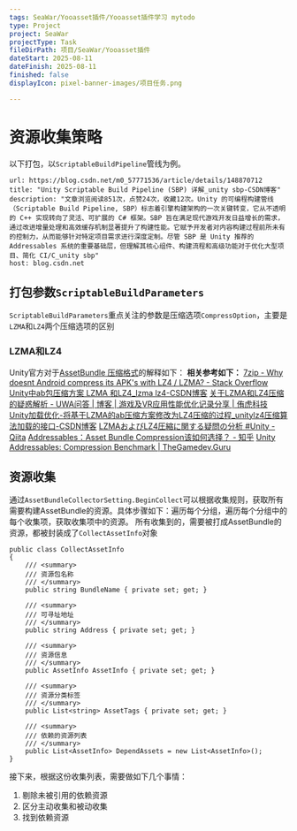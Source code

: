 ```yaml
---
tags: SeaWar/Yooasset插件/Yooasset插件学习 mytodo
type: Project
project: SeaWar
projectType: Task
fileDirPath: 项目/SeaWar/Yooasset插件
dateStart: 2025-08-11
dateFinish: 2025-08-11
finished: false
displayIcon: pixel-banner-images/项目任务.png

---
```

# 资源收集策略
以下打包，以`ScriptableBuildPipeline`管线为例。
```cardlink
url: https://blog.csdn.net/m0_57771536/article/details/148870712
title: "Unity Scriptable Build Pipeline (SBP) 详解_unity sbp-CSDN博客"
description: "文章浏览阅读851次，点赞24次，收藏12次。Unity 的可编程构建管线（Scriptable Build Pipeline, SBP）标志着引擎构建架构的一次关键转变，它从不透明的 C++ 实现转向了灵活、可扩展的 C# 框架。SBP 旨在满足现代游戏开发日益增长的需求，通过改进增量处理和高效缓存机制显著提升了构建性能。它赋予开发者对内容构建过程前所未有的控制力，从而能够针对特定项目需求进行深度定制。尽管 SBP 是 Unity 推荐的 Addressables 系统的重要基础层，但理解其核心组件、构建流程和高级功能对于优化大型项目、简化 CI/C_unity sbp"
host: blog.csdn.net
```
## 打包参数`ScriptableBuildParameters`
`ScriptableBuildParameters`重点关注的参数是压缩选项`CompressOption`，主要是`LZMA`和`LZ4`两个压缩选项的区别
### **LZMA和LZ4**
Unity官方对于[AssetBundle 压缩格式](https://docs.unity3d.com/Manual/assetbundles-compression-format.html)的解释如下：
**相关参考如下：**
[7zip - Why doesnt Android compress its APK's with LZ4 / LZMA? - Stack Overflow](https://stackoverflow.com/questions/46357763/why-doesnt-android-compress-its-apks-with-lz4-lzma)
[Unity中ab包压缩方案 LZMA 和LZ4_lzma lz4-CSDN博客](https://blog.csdn.net/qq_38721111/article/details/129184791)
[关于LZMA和LZ4压缩的疑惑解析 - UWA问答 | 博客 | 游戏及VR应用性能优化记录分享 | 侑虎科技](https://blog.uwa4d.com/archives/TechSharing_112.html)
[Unity加载优化-将基于LZMA的ab压缩方案修改为LZ4压缩的过程_unitylz4压缩算法加载的接口-CSDN博客](https://blog.csdn.net/weixin_36719607/article/details/121257948)
[LZMAおよびLZ4圧縮に関する疑問の分析 #Unity - Qiita](https://qiita.com/UWATechnology/items/7039e4623998d2dc4fa3)
[Addressables：Asset Bundle Compression该如何选择？ - 知乎](https://zhuanlan.zhihu.com/p/673316663)
[Unity Addressables: Compression Benchmark | TheGamedev.Guru](https://thegamedev.guru/unity-addressables/compression-benchmark/)
## 资源收集
通过`AssetBundleCollectorSetting.BeginCollect`可以根据收集规则，获取所有需要构建AssetBundle的资源。具体步骤如下：遍历每个分组，遍历每个分组中的每个收集项，获取收集项中的资源。
所有收集到的，需要被打成AssetBundle的资源，都被封装成了`CollectAssetInfo`对象
```CSharp
public class CollectAssetInfo  
{  
    /// <summary>  
    /// 资源包名称  
    /// </summary>  
    public string BundleName { private set; get; }  
  
    /// <summary>  
    /// 可寻址地址  
    /// </summary>  
    public string Address { private set; get; }  
  
    /// <summary>  
    /// 资源信息  
    /// </summary>  
    public AssetInfo AssetInfo { private set; get; }  
  
    /// <summary>  
    /// 资源分类标签  
    /// </summary>  
    public List<string> AssetTags { private set; get; }  
  
    /// <summary>  
    /// 依赖的资源列表  
    /// </summary>  
    public List<AssetInfo> DependAssets = new List<AssetInfo>();  
}
```
接下来，根据这份收集列表，需要做如下几个事情：
1. 剔除未被引用的依赖资源
2. 区分主动收集和被动收集
3. 找到依赖资源

